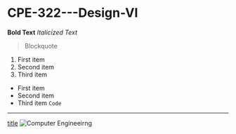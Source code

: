 # CPE-322---Design-VI
**Bold Text**
*Italicized Text*
> Blockquote
1. First item
2. Second item
3. Third item
- First item
- Second item
- Third item
`Code`
---
[title](https://www.example.com)
![Computer Engineeirng]([image.jpg](https://github.com/ChristopherSpadavecchia/CPE-322---Design-VI/blob/main/CPE%20322%20GitHub%20Image.jpg)https://github.com/ChristopherSpadavecchia/CPE-322---Design-VI/blob/main/CPE%20322%20GitHub%20Image.jpg)

